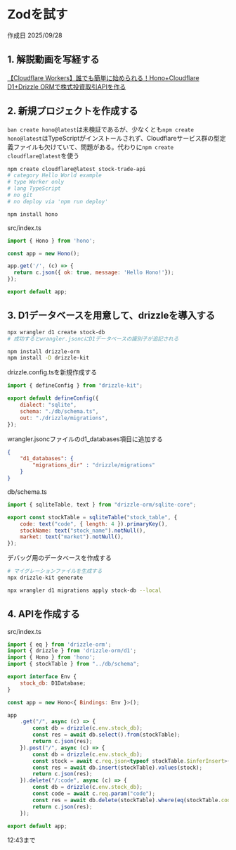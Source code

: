 # Zodを試す

作成日 2025/09/28

## 1. 解説動画を写経する

[【Cloudflare Workers】誰でも簡単に始められる！Hono+Cloudflare D1+Drizzle ORMで株式投資取引APIを作る](https://www.youtube.com/watch?v=nVuZiBAXJo0)

## 2. 新規プロジェクトを作成する

`ban create hono@latest`は未検証であるが、少なくとも`npm create hono@latest`はTypeScriptがインストールされず、Cloudflareサービス群の型定義ファイルも欠けていて、問題がある。代わりに`npm create cloudflare@latest`を使う

```bash
npm create cloudflare@latest stock-trade-api
# category Hello World example
# type Worker only
# lang TypeScript
# no git
# no deploy via 'npm run deploy'

npm install hono
```

src/index.ts

```javascript
import { Hono } from 'hono';

const app = new Hono();

app.get('/', (c) => {
  return c.json({ ok: true, message: 'Hello Hono!'});
});

export default app;
```

## 3.  D1データベースを用意して、drizzleを導入する

```bash
npx wrangler d1 create stock-db
# 成功するとwrangler.jsoncにD1データベースの識別子が追記される

npm install drizzle-orm
npm install -D drizzle-kit
```

drizzle.config.tsを新規作成する

```javascript
import { defineConfig } from "drizzle-kit";

export default defineConfig({
    dialect: "sqlite",
    schema: "./db/schema.ts",
    out: "./drizzle/migrations",
});
```

wrangler.jsoncファイルのd1_databases項目に追加する

```json
{
    "d1_databases": {
        "migrations_dir" : "drizzle/migrations"
    }
}
```

db/schema.ts

```javascript
import { sqliteTable, text } from "drizzle-orm/sqlite-core";

export const stockTable = sqliteTable("stock_table", {
    code: text("code", { length: 4 }).primaryKey(),
    stockName: text("stock_name").notNull(),
    market: text("market").notNull(),
});
```

デバッグ用のデータベースを作成する

```bash
# マイグレーションファイルを生成する
npx drizzle-kit generate

npx wrangler d1 migrations apply stock-db --local
```

## 4. APIを作成する

src/index.ts

```javascript
import { eq } from 'drizzle-orm';
import { drizzle } from 'drizzle-orm/d1';
import { Hono } from 'hono';
import { stockTable } from "../db/schema";

export interface Env {
    stock_db: D1Database;
}

const app = new Hono<{ Bindings: Env }>();

app
    .get("/", async (c) => {
        const db = drizzle(c.env.stock_db);
        const res = await db.select().from(stockTable);
        return c.json(res);
    }).post("/", async (c) => {
        const db = drizzle(c.env.stock_db);
        const stock = await c.req.json<typeof stockTable.$inferInsert>();
        const res = await db.insert(stockTable).values(stock);
        return c.json(res);
    }).delete("/:code", async (c) => {
        const db = drizzle(c.env.stock_db);
        const code = await c.req.param("code");
        const res = await db.delete(stockTable).where(eq(stockTable.code, code));
        return c.json(res);
    });

export default app;
```

12:43まで
